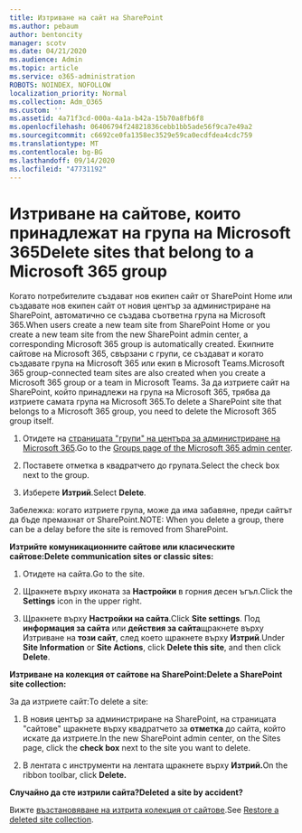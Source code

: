 ```yaml
---
title: Изтриване на сайт на SharePoint
ms.author: pebaum
author: bentoncity
manager: scotv
ms.date: 04/21/2020
ms.audience: Admin
ms.topic: article
ms.service: o365-administration
ROBOTS: NOINDEX, NOFOLLOW
localization_priority: Normal
ms.collection: Adm_O365
ms.custom: ''
ms.assetid: 4a71f3cd-000a-4a1a-b42a-15b70a8fb6f8
ms.openlocfilehash: 06406794f24821836cebb1bb5ade56f9ca7e49a2
ms.sourcegitcommit: c6692ce0fa1358ec3529e59ca0ecdfdea4cdc759
ms.translationtype: MT
ms.contentlocale: bg-BG
ms.lasthandoff: 09/14/2020
ms.locfileid: "47731192"
---
```

# <a name="delete-sites-that-belong-to-a-microsoft-365-group"></a><span data-ttu-id="5d2c9-102">Изтриване на сайтове, които принадлежат на група на Microsoft 365</span><span class="sxs-lookup"><span data-stu-id="5d2c9-102">Delete sites that belong to a Microsoft 365 group</span></span>

<span data-ttu-id="5d2c9-103">Когато потребителите създават нов екипен сайт от SharePoint Home или създавате нов екипен сайт от новия център за администриране на SharePoint, автоматично се създава съответна група на Microsoft 365.</span><span class="sxs-lookup"><span data-stu-id="5d2c9-103">When users create a new team site from SharePoint Home or you create a new team site from the new SharePoint admin center, a corresponding Microsoft 365 group is automatically created.</span></span> <span data-ttu-id="5d2c9-104">Екипните сайтове на Microsoft 365, свързани с групи, се създават и когато създавате група на Microsoft 365 или екип в Microsoft Teams.</span><span class="sxs-lookup"><span data-stu-id="5d2c9-104">Microsoft 365 group-connected team sites are also created when you create a Microsoft 365 group or a team in Microsoft Teams.</span></span> <span data-ttu-id="5d2c9-105">За да изтриете сайт на SharePoint, който принадлежи на група на Microsoft 365, трябва да изтриете самата група на Microsoft 365.</span><span class="sxs-lookup"><span data-stu-id="5d2c9-105">To delete a SharePoint site that belongs to a Microsoft 365 group, you need to delete the Microsoft 365 group itself.</span></span> 
  
1. <span data-ttu-id="5d2c9-106">Отидете на [страницата "групи" на центъра за администриране на Microsoft 365](https://portal.office.com/adminportal/home#/groups).</span><span class="sxs-lookup"><span data-stu-id="5d2c9-106">Go to the [Groups page of the Microsoft 365 admin center](https://portal.office.com/adminportal/home#/groups).</span></span>
    
2. <span data-ttu-id="5d2c9-107">Поставете отметка в квадратчето до групата.</span><span class="sxs-lookup"><span data-stu-id="5d2c9-107">Select the check box next to the group.</span></span>
    
3. <span data-ttu-id="5d2c9-108">Изберете **Изтрий**.</span><span class="sxs-lookup"><span data-stu-id="5d2c9-108">Select **Delete**.</span></span>
    
<span data-ttu-id="5d2c9-109">Забележка: когато изтриете група, може да има забавяне, преди сайтът да бъде премахнат от SharePoint.</span><span class="sxs-lookup"><span data-stu-id="5d2c9-109">NOTE: When you delete a group, there can be a delay before the site is removed from SharePoint.</span></span>
  
<span data-ttu-id="5d2c9-110">**Изтрийте комуникационните сайтове или класическите сайтове:**</span><span class="sxs-lookup"><span data-stu-id="5d2c9-110">**Delete communication sites or classic sites:**</span></span>

1. <span data-ttu-id="5d2c9-111">Отидете на сайта.</span><span class="sxs-lookup"><span data-stu-id="5d2c9-111">Go to the site.</span></span>
  
2. <span data-ttu-id="5d2c9-112">Щракнете върху иконата за **Настройки** в горния десен ъгъл.</span><span class="sxs-lookup"><span data-stu-id="5d2c9-112">Click the **Settings** icon in the upper right.</span></span> 
  
3. <span data-ttu-id="5d2c9-113">Щракнете върху **Настройки на сайта**.</span><span class="sxs-lookup"><span data-stu-id="5d2c9-113">Click **Site settings**.</span></span> <span data-ttu-id="5d2c9-114">Под **информация за сайта** или **действия за сайта**щракнете върху Изтриване на **този сайт**, след което щракнете върху **Изтрий**.</span><span class="sxs-lookup"><span data-stu-id="5d2c9-114">Under **Site Information** or **Site Actions**, click **Delete this site**, and then click **Delete**.</span></span>
  
<span data-ttu-id="5d2c9-115">**Изтриване на колекция от сайтове на SharePoint:**</span><span class="sxs-lookup"><span data-stu-id="5d2c9-115">**Delete a SharePoint site collection:**</span></span>

<span data-ttu-id="5d2c9-116">За да изтриете сайт:</span><span class="sxs-lookup"><span data-stu-id="5d2c9-116">To delete a site:</span></span>
  
1. <span data-ttu-id="5d2c9-117">В новия център за администриране на SharePoint, на страницата "сайтове" щракнете върху квадратчето за **отметка** до сайта, който искате да изтриете.</span><span class="sxs-lookup"><span data-stu-id="5d2c9-117">In the new SharePoint admin center, on the Sites page, click the **check box** next to the site you want to delete.</span></span> 
    
2. <span data-ttu-id="5d2c9-118">В лентата с инструменти на лентата щракнете върху **Изтрий.**</span><span class="sxs-lookup"><span data-stu-id="5d2c9-118">On the ribbon toolbar, click **Delete.**</span></span>
    
<span data-ttu-id="5d2c9-119">**Случайно да сте изтрили сайта?**</span><span class="sxs-lookup"><span data-stu-id="5d2c9-119">**Deleted a site by accident?**</span></span>

<span data-ttu-id="5d2c9-120">Вижте [възстановяване на изтрита колекция от сайтове](https://go.microsoft.com/fwlink/?linkid=867660).</span><span class="sxs-lookup"><span data-stu-id="5d2c9-120">See [Restore a deleted site collection](https://go.microsoft.com/fwlink/?linkid=867660).</span></span>
  


